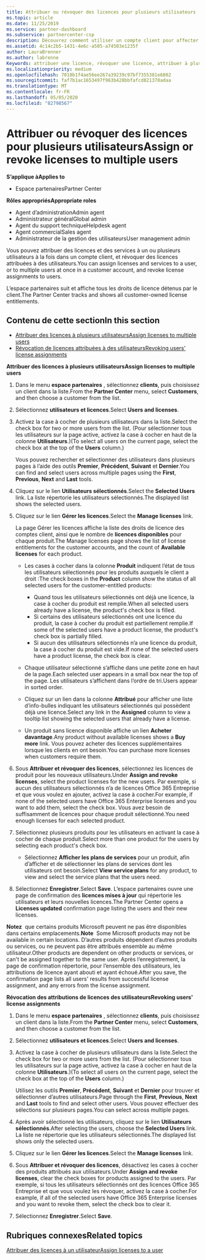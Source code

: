 ```yaml
---
title: Attribuer ou révoquer des licences pour plusieurs utilisateurs | Espace partenaires
ms.topic: article
ms.date: 11/25/2019
ms.service: partner-dashboard
ms.subservice: partnercenter-csp
description: Découvrez comment utiliser un compte client pour affecter ou révoquer des licences et des services à un seul utilisateur ou à plusieurs utilisateurs à la fois.
ms.assetid: 4c14c2b5-1431-4e6c-a505-a74503e1235f
author: LauraBrenner
ms.author: labrenne
Keywords: attribuer une licence, révoquer une licence, attribuer à plusieurs utilisateurs,
ms.localizationpriority: medium
ms.openlocfilehash: 7018b1f4ae56ee267a39239c97bf7355381e6802
ms.sourcegitcommit: faf7b1ac1653497f963b428bbfafcd821378adaa
ms.translationtype: MT
ms.contentlocale: fr-FR
ms.lasthandoff: 05/05/2020
ms.locfileid: "82798567"
---
```

# <a name="assign-or-revoke-licenses-to-multiple-users"></a><span data-ttu-id="2caad-104">Attribuer ou révoquer des licences pour plusieurs utilisateurs</span><span class="sxs-lookup"><span data-stu-id="2caad-104">Assign or revoke licenses to multiple users</span></span>

<span data-ttu-id="2caad-105">**S’applique à**</span><span class="sxs-lookup"><span data-stu-id="2caad-105">**Applies to**</span></span>

- <span data-ttu-id="2caad-106">Espace partenaires</span><span class="sxs-lookup"><span data-stu-id="2caad-106">Partner Center</span></span>

<span data-ttu-id="2caad-107">**Rôles appropriés**</span><span class="sxs-lookup"><span data-stu-id="2caad-107">**Appropriate roles**</span></span>

- <span data-ttu-id="2caad-108">Agent d’administration</span><span class="sxs-lookup"><span data-stu-id="2caad-108">Admin agent</span></span>
- <span data-ttu-id="2caad-109">Administrateur général</span><span class="sxs-lookup"><span data-stu-id="2caad-109">Global admin</span></span>
- <span data-ttu-id="2caad-110">Agent du support technique</span><span class="sxs-lookup"><span data-stu-id="2caad-110">Helpdesk agent</span></span>
- <span data-ttu-id="2caad-111">Agent commercial</span><span class="sxs-lookup"><span data-stu-id="2caad-111">Sales agent</span></span>
- <span data-ttu-id="2caad-112">Administrateur de la gestion des utilisateurs</span><span class="sxs-lookup"><span data-stu-id="2caad-112">User management admin</span></span>

<span data-ttu-id="2caad-113">Vous pouvez attribuer des licences et des services à un ou plusieurs utilisateurs à la fois dans un compte client, et révoquer des licences attribuées à des utilisateurs.</span><span class="sxs-lookup"><span data-stu-id="2caad-113">You can assign licenses and services to a user, or to multiple users at once in a customer account, and revoke license assignments to users.</span></span>

<span data-ttu-id="2caad-114">L’espace partenaires suit et affiche tous les droits de licence détenus par le client.</span><span class="sxs-lookup"><span data-stu-id="2caad-114">The Partner Center tracks and shows all customer-owned license entitlements.</span></span>

## <a name="in-this-section"></a><span data-ttu-id="2caad-115">Contenu de cette section</span><span class="sxs-lookup"><span data-stu-id="2caad-115">In this section</span></span>


- [<span data-ttu-id="2caad-116">Attribuer des licences à plusieurs utilisateurs</span><span class="sxs-lookup"><span data-stu-id="2caad-116">Assign licenses to multiple users</span></span>](#assign-licenses-to-groups)
- [<span data-ttu-id="2caad-117">Révocation de licences attribuées à des utilisateurs</span><span class="sxs-lookup"><span data-stu-id="2caad-117">Revoking users' license assignments</span></span>](#revoking-licenses)

<a href="" id="assign-licenses-to-groups"></a>
<span data-ttu-id="2caad-118">**Attribuer des licences à plusieurs utilisateurs**</span><span class="sxs-lookup"><span data-stu-id="2caad-118">**Assign licenses to multiple users**</span></span>

1. <span data-ttu-id="2caad-119">Dans le menu **espace partenaires** , sélectionnez **clients**, puis choisissez un client dans la liste.</span><span class="sxs-lookup"><span data-stu-id="2caad-119">From the **Partner Center** menu, select **Customers**, and then choose a customer from the list.</span></span>

2. <span data-ttu-id="2caad-120">Sélectionnez **utilisateurs et licences**.</span><span class="sxs-lookup"><span data-stu-id="2caad-120">Select **Users and licenses**.</span></span>

3. <span data-ttu-id="2caad-121">Activez la case à cocher de plusieurs utilisateurs dans la liste.</span><span class="sxs-lookup"><span data-stu-id="2caad-121">Select the check box for two or more users from the list.</span></span> <span data-ttu-id="2caad-122">(Pour sélectionner tous les utilisateurs sur la page active, activez la case à cocher en haut de la colonne **Utilisateurs**.)</span><span class="sxs-lookup"><span data-stu-id="2caad-122">(To select all users on the current page, select the check box at the top of the **Users** column.)</span></span>

    <span data-ttu-id="2caad-123">Vous pouvez rechercher et sélectionner des utilisateurs dans plusieurs pages à l’aide des outils **Premier**, **Précédent**, **Suivant** et **Dernier**.</span><span class="sxs-lookup"><span data-stu-id="2caad-123">You can find and select users across multiple pages using the **First**, **Previous**, **Next** and **Last** tools.</span></span>

4. <span data-ttu-id="2caad-124">Cliquez sur le lien **Utilisateurs sélectionnés**.</span><span class="sxs-lookup"><span data-stu-id="2caad-124">Select the **Selected Users** link.</span></span> <span data-ttu-id="2caad-125">La liste répertorie les utilisateurs sélectionnés.</span><span class="sxs-lookup"><span data-stu-id="2caad-125">The displayed list shows the selected users.</span></span>

5. <span data-ttu-id="2caad-126">Cliquez sur le lien **Gérer les licences**.</span><span class="sxs-lookup"><span data-stu-id="2caad-126">Select the **Manage licenses** link.</span></span>

    <span data-ttu-id="2caad-127">La page Gérer les licences affiche la liste des droits de licence des comptes client, ainsi que le nombre de **licences disponibles** pour chaque produit.</span><span class="sxs-lookup"><span data-stu-id="2caad-127">The Manage licenses page shows the list of license entitlements for the customer accounts, and the count of **Available licenses** for each product.</span></span>

    -   <span data-ttu-id="2caad-128">Les cases à cocher dans la colonne **Produit** indiquent l’état de tous les utilisateurs sélectionnés pour les produits auxquels le client a droit&nbsp;:</span><span class="sxs-lookup"><span data-stu-id="2caad-128">The check boxes in the **Product** column show the status of all selected users for the customer-entitled products:</span></span>

        -   <span data-ttu-id="2caad-129">Quand tous les utilisateurs sélectionnés ont déjà une licence, la case à cocher du produit est remplie.</span><span class="sxs-lookup"><span data-stu-id="2caad-129">When all selected users already have a license, the product's check box is filled.</span></span>
        -   <span data-ttu-id="2caad-130">Si certains des utilisateurs sélectionnés ont une licence du produit, la case à cocher du produit est partiellement remplie.</span><span class="sxs-lookup"><span data-stu-id="2caad-130">If some of the selected users have a product license, the product's check box is partially filled.</span></span>
        -   <span data-ttu-id="2caad-131">Si aucun des utilisateurs sélectionnés n’a une licence du produit, la case à cocher du produit est vide.</span><span class="sxs-lookup"><span data-stu-id="2caad-131">If none of the selected users have a product license, the check box is clear.</span></span>
    -   <span data-ttu-id="2caad-132">Chaque utilisateur sélectionné s’affiche dans une petite zone en haut de la page.</span><span class="sxs-lookup"><span data-stu-id="2caad-132">Each selected user appears in a small box near the top of the page.</span></span> <span data-ttu-id="2caad-133">Les utilisateurs s’affichent dans l’ordre de tri.</span><span class="sxs-lookup"><span data-stu-id="2caad-133">Users appear in sorted order.</span></span>

    -   <span data-ttu-id="2caad-134">Cliquez sur un lien dans la colonne **Attribué** pour afficher une liste d’info-bulles indiquant les utilisateurs sélectionnés qui possèdent déjà une licence.</span><span class="sxs-lookup"><span data-stu-id="2caad-134">Select any link in the **Assigned** column to view a tooltip list showing the selected users that already have a license.</span></span>

    -   <span data-ttu-id="2caad-135">Un produit sans licence disponible affiche un lien **Acheter davantage**.</span><span class="sxs-lookup"><span data-stu-id="2caad-135">Any product without available licenses shows a **Buy more** link.</span></span> <span data-ttu-id="2caad-136">Vous pouvez acheter des licences supplémentaires lorsque les clients en ont besoin.</span><span class="sxs-lookup"><span data-stu-id="2caad-136">You can purchase more licenses when customers require them.</span></span>

6.  <span data-ttu-id="2caad-137">Sous **Attribuer et révoquer des licences**, sélectionnez les licences de produit pour les nouveaux utilisateurs.</span><span class="sxs-lookup"><span data-stu-id="2caad-137">Under **Assign and revoke licenses**, select the product licenses for the new users.</span></span> <span data-ttu-id="2caad-138">Par exemple, si aucun des utilisateurs sélectionnés n’a de licences Office&nbsp;365 Entreprise et que vous voulez en ajouter, activez la case à cocher.</span><span class="sxs-lookup"><span data-stu-id="2caad-138">For example, if none of the selected users have Office 365 Enterprise licenses and you want to add them, select the check box.</span></span> <span data-ttu-id="2caad-139">Vous avez besoin de suffisamment de licences pour chaque produit sélectionné.</span><span class="sxs-lookup"><span data-stu-id="2caad-139">You need enough licenses for each selected product.</span></span>

7. <span data-ttu-id="2caad-140">Sélectionnez plusieurs produits pour les utilisateurs en activant la case à cocher de chaque produit.</span><span class="sxs-lookup"><span data-stu-id="2caad-140">Select more than one product for the users by selecting each product's check box.</span></span>
    -   <span data-ttu-id="2caad-141">Sélectionnez **Afficher les plans de services** pour un produit, afin d’afficher et de sélectionner les plans de services dont les utilisateurs ont besoin.</span><span class="sxs-lookup"><span data-stu-id="2caad-141">Select **View service plans** for any product, to view and select the service plans that the users need.</span></span>

8. <span data-ttu-id="2caad-142">Sélectionnez **Enregistrer**.</span><span class="sxs-lookup"><span data-stu-id="2caad-142">Select **Save**.</span></span> <span data-ttu-id="2caad-143">L’espace partenaires ouvre une page de confirmation des **licences mises à jour** qui répertorie les utilisateurs et leurs nouvelles licences.</span><span class="sxs-lookup"><span data-stu-id="2caad-143">The Partner Center opens a **Licenses updated** confirmation page listing the users and their new licenses.</span></span>

<span data-ttu-id="2caad-144">**Notez**  que certains produits Microsoft peuvent ne pas être disponibles dans certains emplacements.</span><span class="sxs-lookup"><span data-stu-id="2caad-144">**Note**  Some Microsoft products may not be available in certain locations.</span></span> <span data-ttu-id="2caad-145">D’autres produits dépendent d’autres produits ou services, ou ne peuvent pas être attribués ensemble au même utilisateur.</span><span class="sxs-lookup"><span data-stu-id="2caad-145">Other products are dependent on other products or services, or can't be assigned together to the same user.</span></span> <span data-ttu-id="2caad-146">Après l’enregistrement, la page de confirmation répertorie, pour l’ensemble des utilisateurs, les attributions de licence ayant abouti et ayant échoué.</span><span class="sxs-lookup"><span data-stu-id="2caad-146">After you save, the confirmation page lists all users' results from successful license assignment, and any errors from the license assignment.</span></span>


<a href="" id="revoking-licenses"></a>
<span data-ttu-id="2caad-147">**Révocation des attributions de licences des utilisateurs**</span><span class="sxs-lookup"><span data-stu-id="2caad-147">**Revoking users' license assignments**</span></span>

1. <span data-ttu-id="2caad-148">Dans le menu **espace partenaires** , sélectionnez **clients**, puis choisissez un client dans la liste.</span><span class="sxs-lookup"><span data-stu-id="2caad-148">From the **Partner Center** menu, select **Customers**, and then choose a customer from the list.</span></span>

2. <span data-ttu-id="2caad-149">Sélectionnez **utilisateurs et licences**.</span><span class="sxs-lookup"><span data-stu-id="2caad-149">Select **Users and licenses**.</span></span>

3. <span data-ttu-id="2caad-150">Activez la case à cocher de plusieurs utilisateurs dans la liste.</span><span class="sxs-lookup"><span data-stu-id="2caad-150">Select the check box for two or more users from the list.</span></span> <span data-ttu-id="2caad-151">(Pour sélectionner tous les utilisateurs sur la page active, activez la case à cocher en haut de la colonne **Utilisateurs**.)</span><span class="sxs-lookup"><span data-stu-id="2caad-151">(To select all users on the current page, select the check box at the top of the **Users** column.)</span></span>

    <span data-ttu-id="2caad-152">Utilisez les outils **Premier**, **Précédent**, **Suivant** et **Dernier** pour trouver et sélectionner d’autres utilisateurs.</span><span class="sxs-lookup"><span data-stu-id="2caad-152">Page through the **First**, **Previous**, **Next** and **Last** tools to find and select other users.</span></span> <span data-ttu-id="2caad-153">Vous pouvez effectuer des sélections sur plusieurs pages.</span><span class="sxs-lookup"><span data-stu-id="2caad-153">You can select across multiple pages.</span></span>

4. <span data-ttu-id="2caad-154">Après avoir sélectionné les utilisateurs, cliquez sur le lien **Utilisateurs sélectionnés**.</span><span class="sxs-lookup"><span data-stu-id="2caad-154">After selecting the users, choose the **Selected Users** link.</span></span> <span data-ttu-id="2caad-155">La liste ne répertorie que les utilisateurs sélectionnés.</span><span class="sxs-lookup"><span data-stu-id="2caad-155">The displayed list shows only the selected users.</span></span>

5. <span data-ttu-id="2caad-156">Cliquez sur le lien **Gérer les licences**.</span><span class="sxs-lookup"><span data-stu-id="2caad-156">Select the **Manage licenses** link.</span></span>

6. <span data-ttu-id="2caad-157">Sous **Attribuer et révoquer des licences**, désactivez les cases à cocher des produits attribués aux utilisateurs.</span><span class="sxs-lookup"><span data-stu-id="2caad-157">Under **Assign and revoke licenses**, clear the check boxes for products assigned to the users.</span></span> <span data-ttu-id="2caad-158">Par exemple, si tous les utilisateurs sélectionnés ont des licences Office&nbsp;365 Entreprise et que vous voulez les révoquer, activez la case à cocher.</span><span class="sxs-lookup"><span data-stu-id="2caad-158">For example, if all of the selected users have Office 365 Enterprise licenses and you want to revoke them, select the check box to clear it.</span></span>

7. <span data-ttu-id="2caad-159">Sélectionnez **Enregistrer**.</span><span class="sxs-lookup"><span data-stu-id="2caad-159">Select **Save**.</span></span>

## <a name="related-topics"></a><span data-ttu-id="2caad-160">Rubriques connexes</span><span class="sxs-lookup"><span data-stu-id="2caad-160">Related topics</span></span>

[<span data-ttu-id="2caad-161">Attribuer des licences à un utilisateur</span><span class="sxs-lookup"><span data-stu-id="2caad-161">Assign licenses to a user</span></span>](assign-licenses-to-users.md)